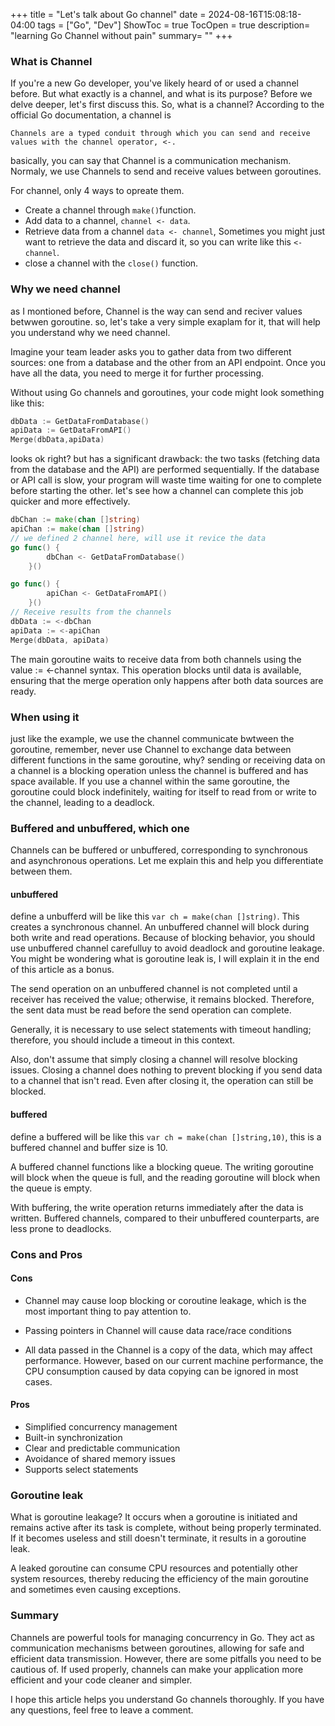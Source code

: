 +++
title = "Let's talk about Go channel"
date = 2024-08-16T15:08:18-04:00
tags = ["Go", "Dev"]
ShowToc = true
TocOpen = true
description= "learning Go Channel without pain"
summary= ""
+++

### What is Channel
If you're a new Go developer, you've likely heard of or used a channel before. But what exactly is a channel, and what is its purpose? Before we delve deeper, let's first discuss this.
So, what is a channel? According to the official Go documentation, a channel is

```
Channels are a typed conduit through which you can send and receive values with the channel operator, <-.

```

basically, you can say that Channel is a communication mechanism. Normaly, we use Channels to send and receive values between goroutines.

For channel, only 4 ways to opreate them.
* Create a channel through ```make()```function.
* Add data to a channel, ``` channel <- data ```.
* Retrieve data from a channel ``` data <- channel ```, Sometimes you might just want to retrieve the data and discard it, so you can write like this ``` <-channel ```.
* close a channel with the ``` close() ``` function.


### Why we need channel

as I montioned before, Channel is the way can send and reciver values betwwen goroutine. so, let's take a very simple exaplam for it, that will help you understand why we need channel.

Imagine your team leader asks you to gather data from two different sources: one from a database and the other from an API endpoint. Once you have all the data, you need to merge it for further processing.

Without using Go channels and goroutines, your code might look something like this:
``` go
dbData := GetDataFromDatabase()
apiData := GetDataFromAPI()
Merge(dbData,apiData)
```
looks ok right? but has a significant drawback: the two tasks (fetching data from the database and the API) are performed sequentially. If the database or API call is slow, your program will waste time waiting for one to complete before starting the other. let's see how a channel can complete this job quicker and more effectively.

``` go
dbChan := make(chan []string)
apiChan := make(chan []string)
// we defined 2 channel here, will use it revice the data
go func() {
		dbChan <- GetDataFromDatabase()
	}()

go func() {
		apiChan <- GetDataFromAPI()
	}()
// Receive results from the channels
dbData := <-dbChan
apiData := <-apiChan
Merge(dbData, apiData)
```
The main goroutine waits to receive data from both channels using the value := <-channel syntax. This operation blocks until data is available, ensuring that the merge operation only happens after both data sources are ready.

### When using it
just like the example, we use the channel communicate bwtween the goroutine, remember, never use Channel to exchange data between different functions in the same goroutine, why? sending or receiving data on a channel is a blocking operation unless the channel is buffered and has space available. If you use a channel within the same goroutine, the goroutine could block indefinitely, waiting for itself to read from or write to the channel, leading to a deadlock.

### Buffered and unbuffered, which one

Channels can be buffered or unbuffered, corresponding to synchronous and asynchronous operations. Let me explain this and help you differentiate between them.

#### unbuffered
define a unbufferd will be like this ``` var ch = make(chan []string) ```. This creates a synchronous channel. An unbuffered channel will block during both write and read operations. Because of blocking behavior, you should use unbuffered channel carefulluy to avoid deadlock and goroutine leakage. You might be wondering what is goroutine leak is, I will explain it in the end of this article as a bonus.

The send operation on an unbuffered channel is not completed until a receiver has received the value; otherwise, it remains blocked. Therefore, the sent data must be read before the send operation can complete.

Generally, it is necessary to use select statements with timeout handling; therefore, you should include a timeout in this context.

Also, don't assume that simply closing a channel will resolve blocking issues. Closing a channel does nothing to prevent blocking if you send data to a channel that isn't read. Even after closing it, the operation can still be blocked.

#### buffered
define a buffered will be like this ``` var ch = make(chan []string,10) ```, this is a buffered channel and buffer size is 10.

A buffered channel functions like a blocking queue. The writing goroutine will block when the queue is full, and the reading goroutine will block when the queue is empty.

With buffering, the write operation returns immediately after the data is written. Buffered channels, compared to their unbuffered counterparts, are less prone to deadlocks.

### Cons and Pros

#### Cons
* Channel may cause loop blocking or coroutine leakage, which is the most important thing to pay attention to.

* Passing pointers in Channel will cause data race/race conditions

* All data passed in the Channel is a copy of the data, which may affect performance. However, based on our current machine performance, the CPU consumption caused by data copying can be ignored in most cases.

#### Pros

* Simplified concurrency management
* Built-in synchronization
* Clear and predictable communication
* Avoidance of shared memory issues
* Supports select statements

### Goroutine leak

What is goroutine leakage? It occurs when a goroutine is initiated and remains active after its task is complete, without being properly terminated. If it becomes useless and still doesn't terminate, it results in a goroutine leak.

A leaked goroutine can consume CPU resources and potentially other system resources, thereby reducing the efficiency of the main goroutine and sometimes even causing exceptions.

### Summary

Channels are powerful tools for managing concurrency in Go. They act as communication mechanisms between goroutines, allowing for safe and efficient data transmission. However, there are some pitfalls you need to be cautious of. If used properly, channels can make your application more efficient and your code cleaner and simpler.

I hope this article helps you understand Go channels thoroughly. If you have any questions, feel free to leave a comment.

